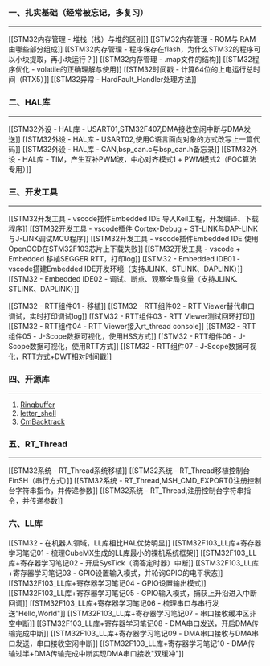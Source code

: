 ### 一、扎实基础（经常被忘记，多复习）
---
[[STM32内存管理 - 堆栈（栈）与堆的区别]]
[[STM32内存管理 - ROM与 RAM由哪些部分组成]]
[[STM32内存管理 -  程序保存在flash，为什么STM32的程序可以小块提取，再小块运行？]]
[[STM32内存管理 - .map文件的结构]]
[[STM32程序优化 - volatile的正确理解与使用]]
[[STM32时间戳 -  计算64位的上电运行总时间（RTX5）]]
[[STM32异常 - HardFault_Handler处理方法]]

### 二、HAL库
----
[[STM32外设 - HAL库 - USART01,STM32F407,DMA接收空闲中断与DMA发送]]
[[STM32外设 - HAL库 - USART02,使用C语言面向对象的方式改写上一篇代码]]
[[STM32外设 - HAL库 - CAN,bsp_can.c与bsp_can.h备忘录]]
[[STM32外设 - HAL库 - TIM，产生互补PWM波，中心对齐模式1 + PWM模式2（FOC算法专用）]]

### 三、开发工具
---
[[STM32开发工具 - vscode插件Embedded IDE 导入Keil工程，开发编译、下载程序]]
[[STM32开发工具 - vscode插件 Cortex-Debug + ST-LINK与DAP-LINK与J-LINK调试MCU程序]]
[[STM32开发工具 - vscode插件Embedded IDE 使用OpenOCD在STM32F103芯片上下载失败]]
[[STM32开发工具 - vscode + Embedded 移植SEGGER RTT，打印log]]
[[STM32 - Embedded IDE01 - vscode搭建Embedded IDE开发环境（支持JLINK、STLINK、DAPLINK）]]
[[STM32 - Embedded IDE02 - 调试、断点、观察全局变量（支持JLINK、STLINK、DAPLINK）]]

[[STM32 - RTT组件01 - 移植]]
[[STM32 - RTT组件02 - RTT Viewer替代串口调试，实时打印调试log]]
[[STM32 - RTT组件03 - RTT Viewer测试回环打印]]
[[STM32 - RTT组件04 - RTT Viewer接入rt_thread console]]
[[STM32 - RTT组件05 - J-Scope数据可视化，使用HSS方式]]
[[STM32 - RTT组件06 - J-Scope数据可视化，使用RTT方式]]
[[STM32 - RTT组件07 - J-Scope数据可视化，RTT方式+DWT相对时间戳]]

### 四、开源库
---
1. [Ringbuffer](https://github.com/xiaoxinpro/QueueForMcu)
2. [letter_shell](https://github.com/NevermindZZT/letter-shell)
3. [CmBacktrack](https://github.com/armink/CmBacktrace)

### 五、RT_Thread
----
[[STM32系统 - RT_Thread系统移植]]
[[STM32系统 - RT_Thread移植控制台FinSH（串行方式）]]
[[STM32系统 - RT_Thread,MSH_CMD_EXPORT()注册控制台字符串指令，并传递参数]]
[[STM32系统 - RT_Thread,注册控制台字符串指令，并传递参数]]

### 六、LL库
[[STM32 - 在机器人领域，LL库相比HAL优势明显]]
[[STM32F103_LL库+寄存器学习笔记01 - 梳理CubeMX生成的LL库最小的裸机系统框架]]
[[STM32F103_LL库+寄存器学习笔记02 - 开启SysTick（滴答定时器）中断]]
[[STM32F103_LL库+寄存器学习笔记03 - GPIO设置输入模式，并轮询GPIO的电平状态]]
[[STM32F103_LL库+寄存器学习笔记04 - GPIO设置输出模式]]
[[STM32F103_LL库+寄存器学习笔记05 - GPIO输入模式，捕获上升沿进入中断回调]]
[[STM32F103_LL库+寄存器学习笔记06 - 梳理串口与串行发送“Hello,World"]]
[[STM32F103_LL库+寄存器学习笔记07 - 串口接收缓冲区非空中断]]
[[STM32F103_LL库+寄存器学习笔记08 - DMA串口发送，开启DMA传输完成中断]]
[[STM32F103_LL库+寄存器学习笔记09 - DMA串口接收与DMA串口发送，串口接收空闲中断]]
[[STM32F103_LL库+寄存器学习笔记10 - DMA传输过半+DMA传输完成中断实现DMA串口接收"双缓冲"]]
